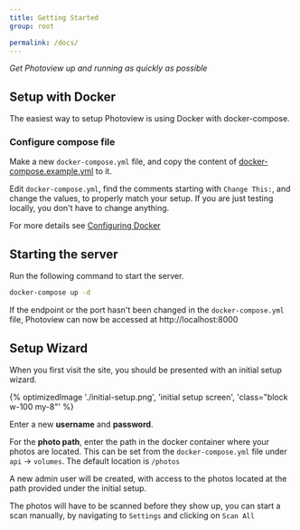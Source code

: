 ```yaml
---
title: Getting Started
group: root

permalink: /docs/
---
```


_Get Photoview up and running as quickly as possible_

## Setup with Docker

The easiest way to setup Photoview is using Docker with docker-compose.

### Configure compose file

Make a new `docker-compose.yml` file, and copy the content of [docker-compose.example.yml](https://github.com/photoview/photoview/blob/master/docker-compose.example.yml) to it.

Edit `docker-compose.yml`, find the comments starting with `Change This:`, and change the values, to properly match your setup. If you are just testing locally, you don't have to change anything.

For more details see [Configuring Docker](installation-docker)

## Starting the server

Run the following command to start the server.

```bash
docker-compose up -d
```

If the endpoint or the port hasn't been changed in the `docker-compose.yml` file, Photoview can now be accessed at http://localhost:8000

## Setup Wizard

When you first visit the site, you should be presented with an initial setup wizard.

{% optimizedImage './initial-setup.png', 'initial setup screen', 'class="block w-100 my-8"' %}

Enter a new **username** and **password**.

For the **photo path**, enter the path in the docker container where your photos are located.
This can be set from the `docker-compose.yml` file under `api` -> `volumes`.
The default location is `/photos`

A new admin user will be created, with access to the photos located at the path provided under the initial setup.

The photos will have to be scanned before they show up, you can start a scan manually, by navigating to `Settings` and clicking on `Scan All`
